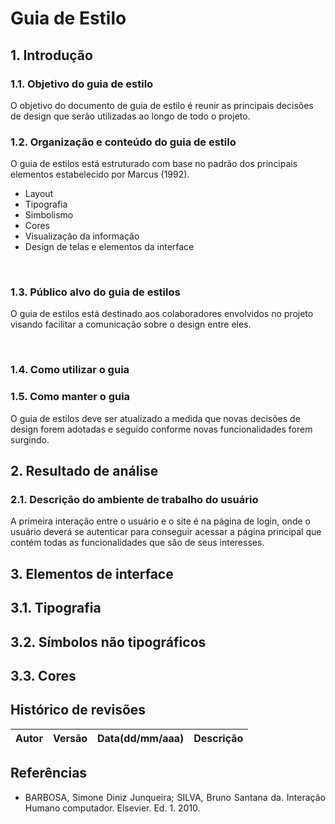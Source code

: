 # Guia de Estilo

## 1. Introdução

### 1.1. Objetivo do guia de estilo
O objetivo do documento de guia de estilo é reunir as principais decisões de design que serão utilizadas ao longo de todo o projeto.
<br>

### 1.2. Organização e conteúdo do guia de estilo
O guia de estilos está estruturado com base no padrão dos principais elementos estabelecido por Marcus (1992).
   * Layout
   * Tipografia
   * Simbolismo
   * Cores
   * Visualização da informação
   * Design de telas e elementos da interface 
<br>

### 1.3. Público alvo do guia de estilos
O guia de estilos está destinado aos colaboradores envolvidos no projeto visando facilitar a comunicação sobre o design entre eles.

<br>

### 1.4. Como utilizar o guia

### 1.5. Como manter o guia
O guia de estilos deve ser atualizado a medida que novas decisões de design forem adotadas e seguido conforme novas funcionalidades forem surgindo.	

## 2. Resultado de análise

### 2.1. Descrição do ambiente de trabalho do usuário
A primeira interação entre o usuário e o site é na página de login, onde o 	usuário deverá se autenticar para conseguir acessar a página principal que contém todas as funcionalidades que são de seus interesses.
<br>

## 3. Elementos de interface

## 3.1. Tipografia

## 3.2. Símbolos não tipográficos

## 3.3. Cores

## Histórico de revisões

Autor | Versão | Data(dd/mm/aaa) | Descrição 
---- | ----------- | ------ | ---------



## Referências

 * <p align="justify"> BARBOSA, Simone Diniz Junqueira; SILVA, Bruno Santana da. Interação Humano computador. Elsevier. Ed. 1. 2010.